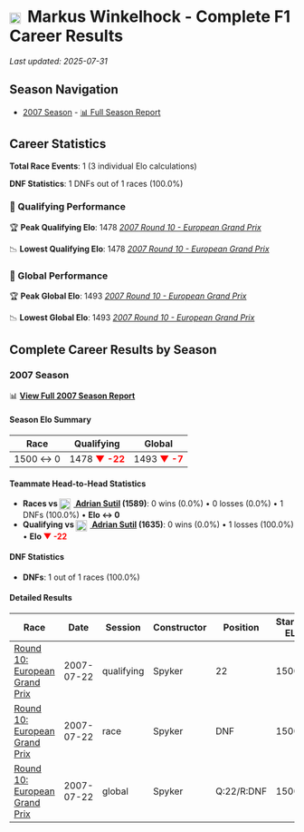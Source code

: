 # <img src="https://upload.wikimedia.org/wikipedia/commons/b/ba/Flag_of_Germany.svg" alt="Germany" width="20" height="auto" style="vertical-align: middle; margin-right: 5px;" onerror="this.outerHTML='🇩🇪'; this.style.marginRight='5px';"/> Markus Winkelhock - Complete F1 Career Results

*Last updated: 2025-07-31*

## Season Navigation

- [2007 Season](#2007-season) - [📊 Full Season Report](../seasons/2007-season-report)

## Career Statistics

**Total Race Events**: 1 (3 individual Elo calculations)

**DNF Statistics**: 1 DNFs out of 1 races (100.0%)

### 🏁 Qualifying Performance

🏆 **Peak Qualifying Elo**: 1478
   *[2007 Round 10 - European Grand Prix](../seasons/2007-season-report#round-10-european-grand-prix)*

📉 **Lowest Qualifying Elo**: 1478
   *[2007 Round 10 - European Grand Prix](../seasons/2007-season-report#round-10-european-grand-prix)*

### 🌟 Global Performance

🏆 **Peak Global Elo**: 1493
   *[2007 Round 10 - European Grand Prix](../seasons/2007-season-report#round-10-european-grand-prix)*

📉 **Lowest Global Elo**: 1493
   *[2007 Round 10 - European Grand Prix](../seasons/2007-season-report#round-10-european-grand-prix)*


## Complete Career Results by Season

### 2007 Season

📊 **[View Full 2007 Season Report](../seasons/2007-season-report)**

#### Season Elo Summary

| Race | Qualifying | Global |
|------|------------|--------|
| 1500 ↔ 0 | 1478 **<span style="color: red;">▼ -22</span>** | 1493 **<span style="color: red;">▼ -7</span>** |

#### Teammate Head-to-Head Statistics

- **Races vs [<img src="https://upload.wikimedia.org/wikipedia/commons/b/ba/Flag_of_Germany.svg" alt="Germany" width="20" height="auto" style="vertical-align: middle; margin-right: 5px;" onerror="this.outerHTML='🇩🇪'; this.style.marginRight='5px';"/> Adrian Sutil](adrian-sutil) (1589)**: 0 wins (0.0%) • 0 losses (0.0%) • 1 DNFs (100.0%) • **Elo ↔ 0**
- **Qualifying vs [<img src="https://upload.wikimedia.org/wikipedia/commons/b/ba/Flag_of_Germany.svg" alt="Germany" width="20" height="auto" style="vertical-align: middle; margin-right: 5px;" onerror="this.outerHTML='🇩🇪'; this.style.marginRight='5px';"/> Adrian Sutil](adrian-sutil) (1635)**: 0 wins (0.0%) • 1 losses (100.0%) • **Elo **<span style="color: red;">▼ -22</span>****


#### DNF Statistics

- **DNFs**: 1 out of 1 races (100.0%)

#### Detailed Results

| Race | Date | Session | Constructor | Position | Starting ELO | ELO Change | Final ELO | Teammate |
|------|------|---------|-------------|----------|--------------|------------|-----------|----------|
| [Round 10: European Grand Prix](../seasons/2007-season-report#round-10-european-grand-prix) | 2007-07-22 | qualifying | Spyker | 22 | 1500 | -22 | 1478 | [<img src="https://upload.wikimedia.org/wikipedia/commons/b/ba/Flag_of_Germany.svg" alt="Germany" width="20" height="auto" style="vertical-align: middle; margin-right: 5px;" onerror="this.outerHTML='🇩🇪'; this.style.marginRight='5px';"/> Adrian Sutil](adrian-sutil) |
| [Round 10: European Grand Prix](../seasons/2007-season-report#round-10-european-grand-prix) | 2007-07-22 | race | Spyker | DNF | 1500 | N/A | 1500 | [<img src="https://upload.wikimedia.org/wikipedia/commons/b/ba/Flag_of_Germany.svg" alt="Germany" width="20" height="auto" style="vertical-align: middle; margin-right: 5px;" onerror="this.outerHTML='🇩🇪'; this.style.marginRight='5px';"/> Adrian Sutil](adrian-sutil) |
| [Round 10: European Grand Prix](../seasons/2007-season-report#round-10-european-grand-prix) | 2007-07-22 | global | Spyker | Q:22/R:DNF | 1500 | -7 | 1493 | [<img src="https://upload.wikimedia.org/wikipedia/commons/b/ba/Flag_of_Germany.svg" alt="Germany" width="20" height="auto" style="vertical-align: middle; margin-right: 5px;" onerror="this.outerHTML='🇩🇪'; this.style.marginRight='5px';"/> Adrian Sutil](adrian-sutil) |

